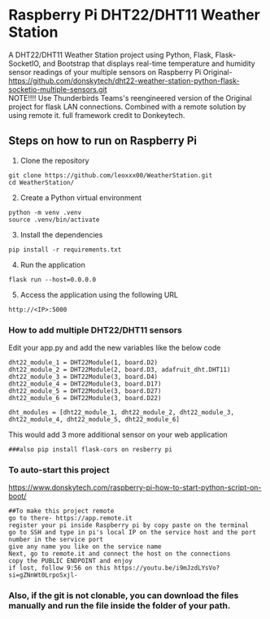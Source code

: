 # Raspberry Pi DHT22/DHT11 Weather Station 
A DHT22/DHT11 Weather Station project using Python, Flask, Flask-SocketIO, and Bootstrap that displays real-time temperature and humidity sensor readings of your multiple sensors on Raspberry Pi
Original- https://github.com/donskytech/dht22-weather-station-python-flask-socketio-multiple-sensors.git  
NOTE!!!! Use Thunderbirds Teams's reengineered version of the Original project for flask LAN connections. Combined with a remote solution by using remote it. full framework credit to Donkeytech.
## Steps on how to run on Raspberry Pi
1. Clone the repository
```
git clone https://github.com/leoxxx00/WeatherStation.git
cd WeatherStation/
```
2. Create a Python virtual environment
```
python -m venv .venv
source .venv/bin/activate
```
3. Install the dependencies
```
pip install -r requirements.txt
```

4. Run the application
```
flask run --host=0.0.0.0
```
5. Access the application using the following URL
```
http://<IP>:5000
```
### How to add multiple DHT22/DHT11 sensors
Edit your app.py and add the new variables like the below code
  
```
dht22_module_1 = DHT22Module(1, board.D2)
dht22_module_2 = DHT22Module(2, board.D3, adafruit_dht.DHT11)
dht22_module_3 = DHT22Module(3, board.D4)
dht22_module_4 = DHT22Module(3, board.D17)
dht22_module_5 = DHT22Module(3, board.D27)
dht22_module_6 = DHT22Module(3, board.D22)

dht_modules = [dht22_module_1, dht22_module_2, dht22_module_3, dht22_module_4, dht22_module_5, dht22_module_6]
```
This would add 3 more additional sensor on your web application  
```
###also pip install flask-cors on resberry pi
```
### To auto-start this project  
https://www.donskytech.com/raspberry-pi-how-to-start-python-script-on-boot/
```
##To make this project remote 
go to there- https://app.remote.it
register your pi inside Raspberry pi by copy paste on the terminal
go to SSH and type in pi's local IP on the service host and the port number in the service port
give any name you like on the service name
Next, go to remote.it and connect the host on the connections
copy the PUBLIC ENDPOINT and enjoy
if lost, follow 9:56 on this https://youtu.be/i9mJzdLYsVo?si=gZNnWt0LrpoSxjl-
```
### Also, if the git is not clonable, you can download the files manually and run the file inside the folder of your path.
```
